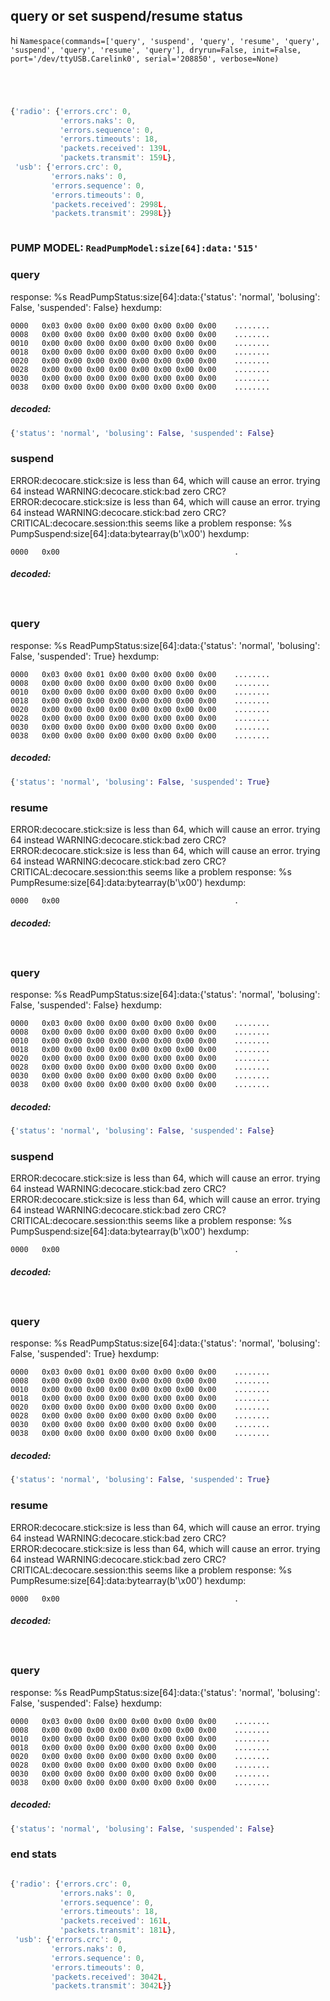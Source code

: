 ## query or set suspend/resume status
hi ` Namespace(commands=['query', 'suspend', 'query', 'resume', 'query', 'suspend', 'query', 'resume', 'query'], dryrun=False, init=False, port='/dev/ttyUSB.Carelink0', serial='208850', verbose=None) `
```
```
```
```
```
```
```
```
```javascript
{'radio': {'errors.crc': 0,
           'errors.naks': 0,
           'errors.sequence': 0,
           'errors.timeouts': 18,
           'packets.received': 139L,
           'packets.transmit': 159L},
 'usb': {'errors.crc': 0,
         'errors.naks': 0,
         'errors.sequence': 0,
         'errors.timeouts': 0,
         'packets.received': 2998L,
         'packets.transmit': 2998L}}
```
```
```
### PUMP MODEL: `ReadPumpModel:size[64]:data:'515'`
###  query
response: %s ReadPumpStatus:size[64]:data:{'status': 'normal', 'bolusing': False, 'suspended': False}
hexdump:
```
0000   0x03 0x00 0x00 0x00 0x00 0x00 0x00 0x00    ........
0008   0x00 0x00 0x00 0x00 0x00 0x00 0x00 0x00    ........
0010   0x00 0x00 0x00 0x00 0x00 0x00 0x00 0x00    ........
0018   0x00 0x00 0x00 0x00 0x00 0x00 0x00 0x00    ........
0020   0x00 0x00 0x00 0x00 0x00 0x00 0x00 0x00    ........
0028   0x00 0x00 0x00 0x00 0x00 0x00 0x00 0x00    ........
0030   0x00 0x00 0x00 0x00 0x00 0x00 0x00 0x00    ........
0038   0x00 0x00 0x00 0x00 0x00 0x00 0x00 0x00    ........
```
##### decoded:
```python
{'status': 'normal', 'bolusing': False, 'suspended': False} 
```
###  suspend
ERROR:decocare.stick:size is less than 64, which will cause an error. trying 64 instead
WARNING:decocare.stick:bad zero CRC?
ERROR:decocare.stick:size is less than 64, which will cause an error. trying 64 instead
WARNING:decocare.stick:bad zero CRC?
CRITICAL:decocare.session:this seems like a problem
response: %s PumpSuspend:size[64]:data:bytearray(b'\x00')
hexdump:
```
0000   0x00                                       .
```
##### decoded:
```python
  
```
###  query
response: %s ReadPumpStatus:size[64]:data:{'status': 'normal', 'bolusing': False, 'suspended': True}
hexdump:
```
0000   0x03 0x00 0x01 0x00 0x00 0x00 0x00 0x00    ........
0008   0x00 0x00 0x00 0x00 0x00 0x00 0x00 0x00    ........
0010   0x00 0x00 0x00 0x00 0x00 0x00 0x00 0x00    ........
0018   0x00 0x00 0x00 0x00 0x00 0x00 0x00 0x00    ........
0020   0x00 0x00 0x00 0x00 0x00 0x00 0x00 0x00    ........
0028   0x00 0x00 0x00 0x00 0x00 0x00 0x00 0x00    ........
0030   0x00 0x00 0x00 0x00 0x00 0x00 0x00 0x00    ........
0038   0x00 0x00 0x00 0x00 0x00 0x00 0x00 0x00    ........
```
##### decoded:
```python
{'status': 'normal', 'bolusing': False, 'suspended': True} 
```
###  resume
ERROR:decocare.stick:size is less than 64, which will cause an error. trying 64 instead
WARNING:decocare.stick:bad zero CRC?
ERROR:decocare.stick:size is less than 64, which will cause an error. trying 64 instead
WARNING:decocare.stick:bad zero CRC?
CRITICAL:decocare.session:this seems like a problem
response: %s PumpResume:size[64]:data:bytearray(b'\x00')
hexdump:
```
0000   0x00                                       .
```
##### decoded:
```python
  
```
###  query
response: %s ReadPumpStatus:size[64]:data:{'status': 'normal', 'bolusing': False, 'suspended': False}
hexdump:
```
0000   0x03 0x00 0x00 0x00 0x00 0x00 0x00 0x00    ........
0008   0x00 0x00 0x00 0x00 0x00 0x00 0x00 0x00    ........
0010   0x00 0x00 0x00 0x00 0x00 0x00 0x00 0x00    ........
0018   0x00 0x00 0x00 0x00 0x00 0x00 0x00 0x00    ........
0020   0x00 0x00 0x00 0x00 0x00 0x00 0x00 0x00    ........
0028   0x00 0x00 0x00 0x00 0x00 0x00 0x00 0x00    ........
0030   0x00 0x00 0x00 0x00 0x00 0x00 0x00 0x00    ........
0038   0x00 0x00 0x00 0x00 0x00 0x00 0x00 0x00    ........
```
##### decoded:
```python
{'status': 'normal', 'bolusing': False, 'suspended': False} 
```
###  suspend
ERROR:decocare.stick:size is less than 64, which will cause an error. trying 64 instead
WARNING:decocare.stick:bad zero CRC?
ERROR:decocare.stick:size is less than 64, which will cause an error. trying 64 instead
WARNING:decocare.stick:bad zero CRC?
CRITICAL:decocare.session:this seems like a problem
response: %s PumpSuspend:size[64]:data:bytearray(b'\x00')
hexdump:
```
0000   0x00                                       .
```
##### decoded:
```python
  
```
###  query
response: %s ReadPumpStatus:size[64]:data:{'status': 'normal', 'bolusing': False, 'suspended': True}
hexdump:
```
0000   0x03 0x00 0x01 0x00 0x00 0x00 0x00 0x00    ........
0008   0x00 0x00 0x00 0x00 0x00 0x00 0x00 0x00    ........
0010   0x00 0x00 0x00 0x00 0x00 0x00 0x00 0x00    ........
0018   0x00 0x00 0x00 0x00 0x00 0x00 0x00 0x00    ........
0020   0x00 0x00 0x00 0x00 0x00 0x00 0x00 0x00    ........
0028   0x00 0x00 0x00 0x00 0x00 0x00 0x00 0x00    ........
0030   0x00 0x00 0x00 0x00 0x00 0x00 0x00 0x00    ........
0038   0x00 0x00 0x00 0x00 0x00 0x00 0x00 0x00    ........
```
##### decoded:
```python
{'status': 'normal', 'bolusing': False, 'suspended': True} 
```
###  resume
ERROR:decocare.stick:size is less than 64, which will cause an error. trying 64 instead
WARNING:decocare.stick:bad zero CRC?
ERROR:decocare.stick:size is less than 64, which will cause an error. trying 64 instead
WARNING:decocare.stick:bad zero CRC?
CRITICAL:decocare.session:this seems like a problem
response: %s PumpResume:size[64]:data:bytearray(b'\x00')
hexdump:
```
0000   0x00                                       .
```
##### decoded:
```python
  
```
###  query
response: %s ReadPumpStatus:size[64]:data:{'status': 'normal', 'bolusing': False, 'suspended': False}
hexdump:
```
0000   0x03 0x00 0x00 0x00 0x00 0x00 0x00 0x00    ........
0008   0x00 0x00 0x00 0x00 0x00 0x00 0x00 0x00    ........
0010   0x00 0x00 0x00 0x00 0x00 0x00 0x00 0x00    ........
0018   0x00 0x00 0x00 0x00 0x00 0x00 0x00 0x00    ........
0020   0x00 0x00 0x00 0x00 0x00 0x00 0x00 0x00    ........
0028   0x00 0x00 0x00 0x00 0x00 0x00 0x00 0x00    ........
0030   0x00 0x00 0x00 0x00 0x00 0x00 0x00 0x00    ........
0038   0x00 0x00 0x00 0x00 0x00 0x00 0x00 0x00    ........
```
##### decoded:
```python
{'status': 'normal', 'bolusing': False, 'suspended': False} 
```
### end stats
```
```
```javascript
{'radio': {'errors.crc': 0,
           'errors.naks': 0,
           'errors.sequence': 0,
           'errors.timeouts': 18,
           'packets.received': 161L,
           'packets.transmit': 181L},
 'usb': {'errors.crc': 0,
         'errors.naks': 0,
         'errors.sequence': 0,
         'errors.timeouts': 0,
         'packets.received': 3042L,
         'packets.transmit': 3042L}}
```
